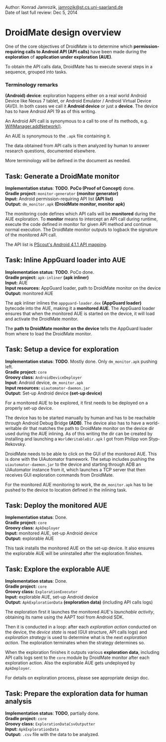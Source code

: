 Author: Konrad Jamrozik, jamrozik@st.cs.uni-saarland.de  
Date of last full review: Dec 5, 2014

# DroidMate design overview #

One of the core objectives of DroidMate is to determine which **permission-requiring calls to Android API (API calls)** have been made during the **exploration** of **application under exploration (AUE)**. 

To obtain the API calls data, DroidMate has to execute several steps in a sequence, grouped into tasks.

### Terminology remarks ###

**(Android) device**: exploration happens either on a real world Android Device like Nexus 7 tablet, or Android Emulator / Android Virtual Device (AVD). In both cases we call it **Android device** or just a **device**. The device has to have Android API 19 as of this writing.

An Android API call is synonymous to a call to one of its methods, e.g. [WifiManager.addNetwork()](http://developer.android.com/reference/android/net/wifi/WifiManager.html#addNetwork%28android.net.wifi.WifiConfiguration%29). 

An AUE is synonymous to the `.apk` file containing it.

The data obtained from API calls is then analyzed by human to answer research questions, documented elsewhere.

More terminology will be defined in the document as needed.

## Task: Generate a DroidMate monitor ##

**Implementation status**: **TODO**. **PoCo (Proof of Concept)** done.  
**Gradle project:** `monitor-generator` **(monitor generator)**  
**Input:** Android permission-requiring API list **(API list)**  
**Output:** `dm_monitor.apk` **(DroidMate monitor, monitor apk)**

The monitoring code defines which API calls will be **monitored** during the AUE exploration. To **monitor** means to intercept an API call during runtime, execute the code defined in monitor for given API method and continue normal execution. The DroidMate monitor outputs to logback the signature of the monitored API call.

The API list is [PScout's Android 4.1.1 API mapping](http://pscout.csl.toronto.edu/download.php?file=results/jellybean_publishedapimapping ).

## Task: Inline AppGuard loader into AUE ##

**Implementation status**: **TODO**. PoCo done.  
**Gradle project:** `apk-inliner` **(apk inliner)**  
**Input:** AUE  
**Input resources:** AppGuard loader, path to DroidMate monitor on the device  
**Output:** monitored AUE  


The apk inliner inlines the `appguard-loader.dex` **(AppGuard loader)** bytecode into the AUE, making it a **monitored AUE**. The AppGuard loader ensures that when the monitored AUE is started on the device, it will load and activate the DroidMate monitor.

The **path to DroidMate monitor on the device** tells the AppGuard loader from where to load the DroidMate monitor.

## Task: Setup a device for exploration ##

**Implementation status**: **TODO**. Mostly done. Only `dm_monitor.apk` pushing left.  
**Gradle project:** `core`   
**Groovy class:**  `AndroidDeviceDeployer`  
**Input:** Android device, `dm_monitor.apk`  
**Input resources:** `uiautomator-daemon.jar`    
**Output:** Set-up Android device **(set-up device)**  

For a monitored AUE to be explored, it first needs to be deployed on a properly set-up device. 

The device has to be started manually by human and has to be reachable through Android Debug Bridge **(ADB)**. The device also has to have a world-writable dir that matches the path to DroidMate monitor on the device dir used during the AUE inlining. As of this writing the dir can be created by installing and launching a `WorldWritableDir.apk` I got from Philipp von Styp-Rekovsky.

DroidMate needs to be able to click on the GUI of the monitored AUE. This is done with the UiAutomator framework. The setup includes pushing the `uiautomator-daemon.jar` to the device and starting through ADB an UiAutomator instance from it, which launches a TCP server that then receives GUI exploration commands from DroidMate. 

For the monitored AUE monitoring to work, the `dm_monitor.apk` has to be pushed to the device to location defined in the inlining task. 

## Task: Deploy the monitored AUE ##

**Implementation status**: Done.  
**Gradle project:** `core`   
**Groovy class:**  `ApkDeployer`  
**Input:** monitored AUE, set-up Android device      
**Output:** explorable AUE

This task installs the monitored AUE on the set-up device. It also ensures the explorable AUE will be uninstalled after the exploration finishes.

## Task: Explore the explorable AUE ##

**Implementation status**: Done.  
**Gradle project:** `core`   
**Groovy class:**  `ExplorationExecutor`  
**Input:** explorable AUE, set-up Android device      
**Output:** `ApkExplorationData` **(exploration data)** (including API calls logs)

The exploration first it launches the monitored AUE's *launchable activity*, obtaining its name using the AAPT tool from Android SDK.

Then it is conducted in a loop: after each *exploration action* conducted on the device, the *device state* is read (GUI structure, API calls logs) and *exploration strategy* is used to determine what is the next *exploration action*. The exploration terminates when the strategy determines so. 

When the exploration finishes it outputs various **exploration data**, including API calls logs sent to the `core` module by DroidMate monitor after each exploration action. Also the explorable AUE gets undeployed by `ApkDeployer`.

For details on exploration process, please see appropriate design doc. 

## Task: Prepare the exploration data for human analysis ##

**Implementation status**: **TODO**, partially done.  
**Gradle project:** `core`   
**Groovy class:**  `ExplorationDataCsvOutputter`  
**Input:** `ApkExplorationData`      
**Output:** `.csv` file with the data to be analyzed.
